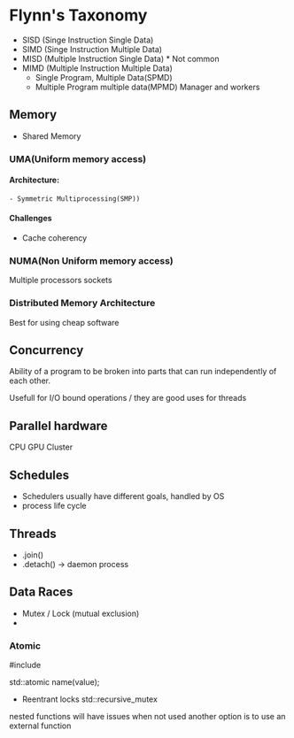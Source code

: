 # Flynn's Taxonomy

- SISD (Singe Instruction Single Data)
- SIMD (Singe Instruction Multiple Data) 
- MISD (Multiple Instruction Single Data) * Not common
- MIMD (Multiple Instruction Multiple Data)
    - Single Program, Multiple Data(SPMD) 
    - Multiple Program multiple data(MPMD) Manager and workers

## Memory
 - Shared Memory 
### UMA(Uniform memory access)    
#### Architecture:
    - Symmetric Multiprocessing(SMP))
#### Challenges
- Cache coherency

### NUMA(Non Uniform memory access)
Multiple processors sockets

### Distributed Memory Architecture
Best for using cheap software

## Concurrency
Ability of a program to be broken into parts that can run independently of each other.

Usefull for I/O bound operations / they are good uses for threads
 
## Parallel hardware
CPU
GPU
Cluster

## Schedules
- Schedulers usually have different goals, handled by OS
- process life cycle
## Threads
- <thread>.join()
- <thread>.detach() -> daemon process

## Data Races

- Mutex / Lock (mutual exclusion)
- 
### Atomic
#include <atomic>

std::atomic<type> name(value);


- Reentrant locks
std::recursive_mutex 

nested functions will have issues when not used another option is to use an external function
